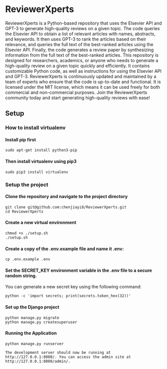 # ReviewerXperts
 ReviewerXperts is a Python-based repository that uses the Elsevier API and GPT-3 to generate high-quality reviews on a given topic. The code queries the Elsevier API to obtain a list of relevant articles with names, abstracts, and keywords. It then uses GPT-3 to rank the articles based on their relevance, and queries the full text of the best-ranked articles using the Elsevier API. Finally, the code generates a review paper by synthesizing information from the full text of the best-ranked articles.  This repository is designed for researchers, academics, or anyone who needs to generate a high-quality review on a given topic quickly and efficiently. It contains customizable Python code, as well as instructions for using the Elsevier API and GPT-3.  ReviewerXperts is continuously updated and maintained by a team of experts who ensure that the code is up-to-date and functional. It is licensed under the MIT license, which means it can be used freely for both commercial and non-commercial purposes. Join the ReviewerXperts community today and start generating high-quality reviews with ease!


 ## Setup

 ### How to install virtualenv
 #### Install pip first
 ```
 sudo apt-get install python3-pip
 ```

 #### Then install virtualenv using pip3
 ```
 sudo pip3 install virtualenv
 ```

 ### Setup the project
 #### Clone the repository and navigate to the project directory
 ```
git clone git@github.com:chenjiayi8/ReviewerXperts.git
cd ReviewerXperts
 ```

#### Create a new virtual environment
```
chmod +x ./setup.sh
./setup.sh
```

#### Create a copy of the .env.example file and name it .env:
```
cp .env.example .env
```

#### Set the SECRET_KEY environment variable in the .env file to a secure random string.
You can generate a new secret key using the following command:
```
python -c 'import secrets; print(secrets.token_hex(32))'
```

#### Set up the Django project
```
python manage.py migrate
python manage.py createsuperuser
```

#### Running the Application
```
python manage.py runserver

The development server should now be running at http://127.0.0.1:8000/. You can access the admin site at http://127.0.0.1:8000/admin/.
